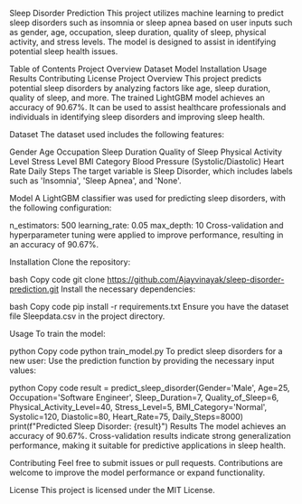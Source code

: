Sleep Disorder Prediction
This project utilizes machine learning to predict sleep disorders such as insomnia or sleep apnea based on user inputs such as gender, age, occupation, sleep duration, quality of sleep, physical activity, and stress levels. The model is designed to assist in identifying potential sleep health issues.

Table of Contents
Project Overview
Dataset
Model
Installation
Usage
Results
Contributing
License
Project Overview
This project predicts potential sleep disorders by analyzing factors like age, sleep duration, quality of sleep, and more. The trained LightGBM model achieves an accuracy of 90.67%. It can be used to assist healthcare professionals and individuals in identifying sleep disorders and improving sleep health.

Dataset
The dataset used includes the following features:

Gender
Age
Occupation
Sleep Duration
Quality of Sleep
Physical Activity Level
Stress Level
BMI Category
Blood Pressure (Systolic/Diastolic)
Heart Rate
Daily Steps
The target variable is Sleep Disorder, which includes labels such as 'Insomnia', 'Sleep Apnea', and 'None'.

Model
A LightGBM classifier was used for predicting sleep disorders, with the following configuration:

n_estimators: 500
learning_rate: 0.05
max_depth: 10
Cross-validation and hyperparameter tuning were applied to improve performance, resulting in an accuracy of 90.67%.

Installation
Clone the repository:

bash
Copy code
git clone https://github.com/Ajayvinayak/sleep-disorder-prediction.git
Install the necessary dependencies:

bash
Copy code
pip install -r requirements.txt
Ensure you have the dataset file Sleepdata.csv in the project directory.

Usage
To train the model:

python
Copy code
python train_model.py
To predict sleep disorders for a new user: Use the prediction function by providing the necessary input values:

python
Copy code
result = predict_sleep_disorder(Gender='Male', Age=25, Occupation='Software Engineer', 
                                Sleep_Duration=7, Quality_of_Sleep=6, Physical_Activity_Level=40, 
                                Stress_Level=5, BMI_Category='Normal', 
                                Systolic=120, Diastolic=80, Heart_Rate=75, Daily_Steps=8000)
print(f"Predicted Sleep Disorder: {result}")
Results
The model achieves an accuracy of 90.67%. Cross-validation results indicate strong generalization performance, making it suitable for predictive applications in sleep health.

Contributing
Feel free to submit issues or pull requests. Contributions are welcome to improve the model performance or expand functionality.

License
This project is licensed under the MIT License.



